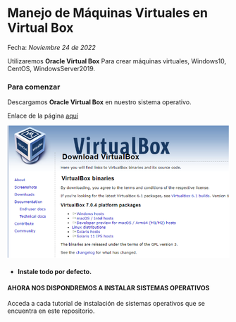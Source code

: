 # Manejo de Máquinas Virtuales en Virtual Box

Fecha: *Noviembre 24 de 2022*

Utilizaremos **Oracle Virtual Box** Para crear máquinas virtuales, Windows10, CentOS, WindowsServer2019.

### Para comenzar

Descargamos **Oracle Virtual Box** en nuestro sistema operativo.



Enlace de la página [aquí](https://www.virtualbox.org/wiki/Downloads)



![image-20221125094909642](Media/VirtualBox/vbox_descarga.png)



- #### Instale todo por defecto.



#### AHORA NOS DISPONDREMOS A INSTALAR SISTEMAS OPERATIVOS

Acceda a cada tutorial de instalación de sistemas operativos que se encuentra en este repositorio.